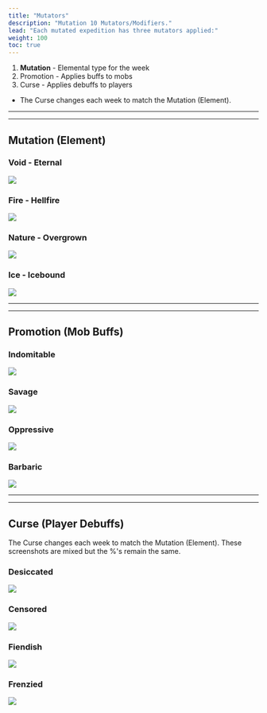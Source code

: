 ```yaml
---
title: "Mutators"
description: "Mutation 10 Mutators/Modifiers."
lead: "Each mutated expedition has three mutators applied:"
weight: 100
toc: true
---
```


1. **Mutation** - Elemental type for the week
2. Promotion - Applies buffs to mobs
3. Curse - Applies debuffs to players
   
- The Curse changes each week to match the Mutation (Element).

---
---

## Mutation (Element)

### Void - Eternal
<img src="/images/modifiers/mutation/eternal.png"></img>

### Fire - Hellfire
<img src="/images/modifiers/mutation/hellfire.png"></img>

### Nature - Overgrown
<img src="/images/modifiers/mutation/overgrown.png"></img>

### Ice - Icebound
<img src="/images/modifiers/mutation/icebound.png"></img>

---
---

## Promotion (Mob Buffs)

### Indomitable
<img src="/images/modifiers/promotion/indomitable.png"></img>

### Savage
<img src="/images/modifiers/promotion/savage.png"></img>

### Oppressive
<img src="/images/modifiers/promotion/oppressive.png"></img>

### Barbaric
<img src="/images/modifiers/promotion/barbaric.png"></img>

---
---

## Curse (Player Debuffs)
The Curse changes each week to match the Mutation (Element). These screenshots are mixed but the %'s remain the same. 

### Desiccated
<img src="/images/curse/promotion/desiccated.png"></img>

### Censored
<img src="/images/curse/promotion/censored.png"></img>

### Fiendish
<img src="/images/curse/promotion/fiendish.png"></img>

### Frenzied
<img src="/images/curse/promotion/frenzied.png"></img>

